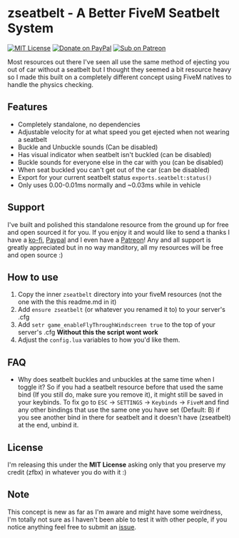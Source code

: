 # zseatbelt - A Better FiveM Seatbelt System

[![MIT License](https://img.shields.io/badge/License-MIT-green?style=for-the-badge&logo=opensourceinitiative)](https://opensource.org/licenses/MIT)
[![Donate on PayPal](https://img.shields.io/badge/Donate-PayPal-%2300457C?style=for-the-badge&logo=paypal)](https://paypal.me/zfbx)
[![Sub on Patreon](https://img.shields.io/badge/Support-Patreon-%23FF424D?style=for-the-badge&logo=patreon)](https://www.patreon.com/zfbx)

Most resources out there I've seen all use the same method of ejecting you out of car without a seatbelt but I thought they seemed a bit resource heavy so I made this built on a completely different concept using FiveM natives to handle the physics checking.

## Features
- Completely standalone, no dependencies
- Adjustable velocity for at what speed you get ejected when not wearing a seatbelt
- Buckle and Unbuckle sounds (Can be disabled)
- Has visual indicator when seatbelt isn't buckled (can be disabled)
- Buckle sounds for everyone else in the car with you (can be disabled)
- When seat buckled you can't get out of the car (can be disabled)
- Export for your current seatbelt status `exports.seatbelt:status()`
- Only uses 0.00-0.01ms normally and ~0.03ms while in vehicle

## Support
I've built and polished this standalone resource from the ground up for free and open sourced it for you. If you enjoy it and would like to send a thanks I have a [ko-fi](https://ko-fi.com/zfbx8), [Paypal](https://paypal.me/zfbx) and I even have a [Patreon](https://www.patreon.com/zfbx)! Any and all support is greatly appreciated but in no way manditory, all my resources will be free and open source :)


## How to use
1. Copy the inner `zseatbelt` directory into your fiveM resources (not the one with the this readme.md in it)
2. Add `ensure zseatbelt` (or whatever you renamed it to) to your server's .cfg
3. Add `setr game_enableFlyThroughWindscreen true` to the top of your server's .cfg **Without this the script wont work**
4. Adjust the `config.lua` variables to how you'd like them.


## FAQ
- Why does seatbelt buckles and unbuckles at the same time when I toggle it?
    So if you had a seatbelt resource before that used the same bind (If you still do, make sure you remove it), it might still be saved in your keybinds.
    To fix go to `ESC` -> `SETTINGS` -> `Keybinds` -> `FiveM` and find any other bindings that use the same one you have set (Default: B) if you see another bind in there for seatbelt and it doesn't have (zseatbelt) at the end, unbind it.


## License
I'm releasing this under the **MIT License** asking only that you preserve my credit (zfbx) in whatever you do with it :)

## Note
This concept is new as far as I'm aware and might have some weirdness, I'm totally not sure as I haven't been able to test it with other people, if you notice anything feel free to submit an [issue](https://github.com/zfbx/zseatbelt/issues).

